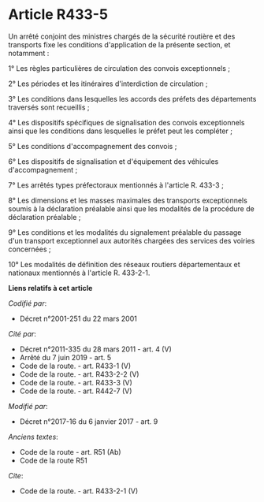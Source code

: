 # Article R433-5

Un arrêté conjoint des ministres chargés de la sécurité routière et des transports fixe les conditions d'application de la
présente section, et notamment : 

1° Les règles particulières de circulation des convois exceptionnels ; 

2° Les périodes et les itinéraires d'interdiction de circulation ; 

3° Les conditions dans lesquelles les accords des préfets des départements traversés sont recueillis ; 

4° Les dispositifs spécifiques de signalisation des convois exceptionnels ainsi que les conditions dans lesquelles le préfet
peut les compléter ; 

5° Les conditions d'accompagnement des convois ; 

6° Les dispositifs de signalisation et d'équipement des véhicules d'accompagnement ; 

7° Les arrêtés types préfectoraux mentionnés à l'article R. 433-3 ; 

8° Les dimensions et les masses maximales des transports exceptionnels soumis à la déclaration préalable ainsi que les
modalités de la procédure de déclaration préalable ; 

9° Les conditions et les modalités du signalement préalable du passage d'un transport exceptionnel aux autorités chargées des
services des voiries concernées ; 

10° Les modalités de définition des réseaux routiers départementaux et nationaux mentionnés à l'article R. 433-2-1.

**Liens relatifs à cet article**

_Codifié par_:

  - Décret n°2001-251 du 22 mars 2001

_Cité par_:

  - Décret n°2011-335 du 28 mars 2011 - art. 4 (V)
  - Arrêté du 7 juin 2019 - art. 5
  - Code de la route. - art. R433-1 (V)
  - Code de la route. - art. R433-2-2 (V)
  - Code de la route. - art. R433-3 (V)
  - Code de la route. - art. R442-7 (V)

_Modifié par_:

  - Décret n°2017-16 du 6 janvier 2017 - art. 9

_Anciens textes_:

  - Code de la route - art. R51 (Ab)
  - Code de la route R51

_Cite_:

  - Code de la route. - art. R433-2-1 (V)
